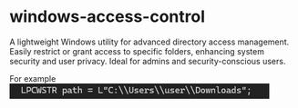 # windows-access-control
A lightweight Windows utility for advanced directory access management. Easily restrict or grant access to specific folders, enhancing system security and user privacy. Ideal for admins and security-conscious users.

For example ![Alt text](185325.png)
